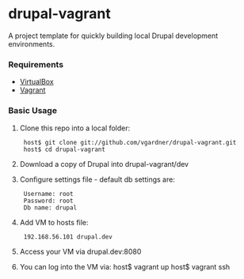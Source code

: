 drupal-vagrant
==============

A project template for quickly building local Drupal development environments.

### Requirements

* [VirtualBox](http://www.virtualbox.org/)
* [Vagrant](http://www.vagrantup.com/)

### Basic Usage

1. Clone this repo into a local folder:

        host$ git clone git://github.com/vgardner/drupal-vagrant.git
        host$ cd drupal-vagrant

2. Download a copy of Drupal into drupal-vagrant/dev

3. Configure settings file - default db settings are:

        Username: root
        Password: root
        Db name: drupal
        
4. Add VM to hosts file:

        192.168.56.101 drupal.dev
        
6. Access your VM via drupal.dev:8080 

7. You can log into the VM via: 
        host$ vagrant up
        host$ vagrant ssh


